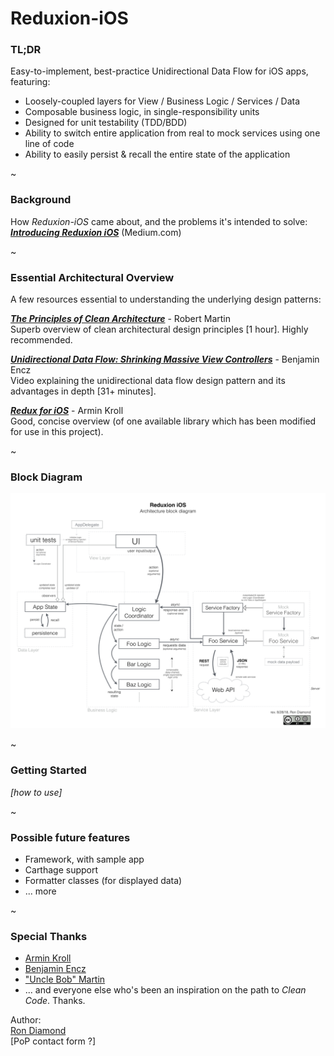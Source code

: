 
# Reduxion-iOS

### TL;DR
Easy-to-implement, best-practice Unidirectional Data Flow for iOS apps, featuring:  
- Loosely-coupled layers for View / Business Logic / Services / Data
- Composable business logic, in single-responsibility units
- Designed for unit testability (TDD/BDD)
- Ability to switch entire application from real to mock services using one line of code
- Ability to easily persist & recall the entire state of the application

~

### Background

How *Reduxion-iOS* came about, and the problems it's intended to solve:  
[***Introducing Reduxion iOS***](https://medium.com/p/6e1cdf5d7570/)  (Medium.com)

~

### Essential Architectural Overview  
A few resources essential to understanding the underlying design patterns:

[***The Principles of Clean Architecture***](https://www.youtube.com/watch?v=o_TH-Y78tt4&t=10m45s) - Robert Martin  
Superb overview of clean architectural design principles [1 hour].  Highly recommended.

[***Unidirectional Data Flow: Shrinking Massive View Controllers***](https://realm.io/news/benji-encz-unidirectional-data-flow-swift/) - Benjamin Encz  
Video explaining the unidirectional data flow design pattern and its advantages in depth [31+ minutes].

[***Redux for iOS***](http://blog.jtribe.com.au/redux-for-ios/) - Armin Kroll  
Good, concise overview (of one available library which has been modified for use in this project).


~

### Block Diagram
![](./_Documentation/reduxion-ios-architecture-block-diagram.png)

~

### Getting Started
*[how to use]*

~

### Possible future features
- Framework, with sample app
- Carthage support
- Formatter classes (for displayed data)
- ... more

~
### Special Thanks
- [Armin Kroll](https://twitter.com/persival)
- [Benjamin Encz](https://twitter.com/benjaminencz)
- ["Uncle Bob" Martin](https://twitter.com/unclebobmartin)
- ... and everyone else who's been an inspiration on the path to *Clean Code*.  Thanks.


Author:  
[Ron Diamond](https://twitter.com/ron_diamond)  
[PoP contact form ?]
